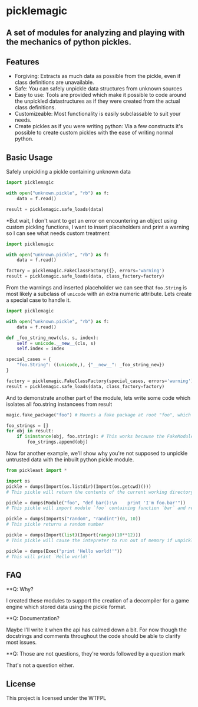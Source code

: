 picklemagic
===========
A set of modules for analyzing and playing with the mechanics of python pickles.
--------------------------------------------------------------------------------

Features
--------
* Forgiving: Extracts as much data as possible from the pickle, even if class definitions are unavailable.
* Safe: You can safely unpickle data structures from unknown sources
* Easy to use: Tools are provided which make it possible to code around the unpickled datastructures as if they were created from the actual class definitions.
* Customizeable: Most functionality is easily subclassable to suit your needs.
* Create pickles as if you were writing python: Via a few constructs it's possible to create custom pickles with the ease of writing normal python.

Basic Usage
-----------

Safely unpickling a pickle containing unknown data

```python
import picklemagic

with open("unknown.pickle", "rb") as f:
    data = f.read()

result = picklemagic.safe_loads(data)
```

*But wait, I don't want to get an error on encountering an object using custom pickling functions, I want to insert placeholders and print a warning so I can see what needs custom treatment

```python
import picklemagic

with open("unknown.pickle", "rb") as f:
    data = f.read()

factory = picklemagic.FakeClassFactory({}, errors='warning')
result = picklemagic.safe_loads(data, class_factory=factory)
```

From the warnings and inserted placeholder we can see that `foo.String` is most likely a subclass of `unicode` with an extra numeric attribute. Lets create a special case to handle it.

```python
import picklemagic

with open("unknown.pickle", "rb") as f:
    data = f.read()

def _foo_string_new(cls, s, index):
    self = unicode.__new__(cls, s)
    self.index = index

special_cases = {
    "foo.String": ((unicode,), {"__new__": _foo_string_new})
}

factory = picklemagic.FakeClassFactory(special_cases, errors='warning')
result = picklemagic.safe_loads(data, class_factory=factory)
```

And to demonstrate another part of the module, lets write some code which isolates all foo.string instancees from result

```python
magic.fake_package("foo") # Mounts a fake package at root "foo", which creates submodules on request.

foo_strings = []
for obj in result:
    if isinstance(obj, foo.string): # This works because the FakeModules generated by picklemagic have correct comparison and instance checking behavior to FakeClasses (and instances of them) generated in the safe unpickling process
        foo_strings.append(obj)
```

Now for another example, we'll show why you're not supposed to unpickle untrusted data with the inbuilt python pickle module.

```python
from pickleast import *

import os
pickle = dumps(Import(os.listdir)(Import(os.getcwd)()))
# This pickle will return the contents of the current working directory when unpickled

pickle = dumps(Module("foo", "def bar():\n    print 'I'm foo.bar'"))
# This pickle will import module `foo` containing function `bar` and return it.

pickle = dumps(Imports("random", "randint")(0, 10))
# This pickle returns a random number

pickle = dumps(Import(list)(Import(range)(10**12)))
# This pickle will cause the intepreter to run out of memory if unpickled.

pickle = dumps(Exec("print 'Hello world!'"))
# This will print `Hello world!`
```

FAQ
---

**Q: Why?

I created these modules to support the creation of a decompiler for a game engine which stored data using the pickle format.

**Q: Documentation?

Maybe I'll write it when the api has calmed down a bit. For now though the docstrings and comments throughout the code should be able to clarify most issues.

**Q: Those are not questions, they're words followed by a question mark

That's not a question either.

License
-------
This project is licensed under the WTFPL